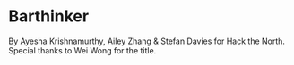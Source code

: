 Barthinker
==========
By Ayesha Krishnamurthy, Ailey Zhang & Stefan Davies for Hack the North.
Special thanks to Wei Wong for the title.
